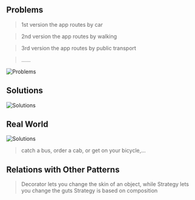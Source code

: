 ## Problems

> 1st version the app routes by car 

> 2nd version the app routes by walking

> 3rd version the app routes by public transport 

> ......

![Problems](https://refactoring.guru/images/patterns/diagrams/strategy/problem.png)

## Solutions

![Solutions](https://refactoring.guru/images/patterns/diagrams/strategy/solution.png)

>  

## Real World

![Solutions](https://refactoring.guru/images/patterns/content/strategy/strategy-comic-1.png)

> catch a bus, order a cab, or get on your bicycle,...

## Relations with Other Patterns

> Decorator lets you change the skin of an object, while Strategy lets you change the guts
> Strategy is based on composition